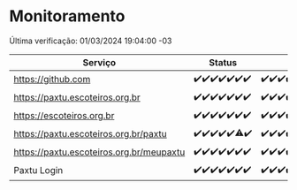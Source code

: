 # Monitoramento

Última verificação: 01/03/2024 19:04:00 -03

|Serviço|Status|Últimas 24h|
|---|---|---|
|https://github.com|<span title="2024-02-23: OK=24">✔️</span><span title="2024-02-24: OK=24">✔️</span><span title="2024-02-25: OK=24">✔️</span><span title="2024-02-26: OK=24">✔️</span><span title="2024-02-27: OK=24">✔️</span><span title="2024-02-28: OK=24">✔️</span><span title="2024-02-29: OK=22">✔️</span>|<span title="29/02/2024 19:04:00 -03 : 200">✔️</span><span title="29/02/2024 20:06:00 -03 : 200">✔️</span><span title="29/02/2024 21:33:00 -03 : 200">✔️</span><span title="29/02/2024 22:44:00 -03 : 200">✔️</span><span title="29/02/2024 23:17:00 -03 : 200">✔️</span><span title="01/03/2024 00:09:00 -03 : 200">✔️</span><span title="01/03/2024 01:08:00 -03 : 200">✔️</span><span title="01/03/2024 02:07:00 -03 : 200">✔️</span><span title="01/03/2024 03:08:00 -03 : 200">✔️</span><span title="01/03/2024 04:06:00 -03 : 200">✔️</span><span title="01/03/2024 05:08:00 -03 : 200">✔️</span><span title="01/03/2024 06:07:00 -03 : 200">✔️</span><span title="01/03/2024 07:06:00 -03 : 200">✔️</span><span title="01/03/2024 08:04:00 -03 : 200">✔️</span><span title="01/03/2024 09:11:00 -03 : 200">✔️</span><span title="01/03/2024 10:05:00 -03 : 200">✔️</span><span title="01/03/2024 11:05:00 -03 : 200">✔️</span><span title="01/03/2024 12:06:00 -03 : 200">✔️</span><span title="01/03/2024 13:07:00 -03 : 200">✔️</span><span title="01/03/2024 14:07:00 -03 : 200">✔️</span><span title="01/03/2024 15:07:00 -03 : 200">✔️</span><span title="01/03/2024 16:05:00 -03 : 200">✔️</span><span title="01/03/2024 17:07:00 -03 : 200">✔️</span><span title="01/03/2024 18:07:00 -03 : 200">✔️</span><span title="01/03/2024 19:04:00 -03 : 200">✔️</span>|
|https://paxtu.escoteiros.org.br|<span title="2024-02-23: OK=24">✔️</span><span title="2024-02-24: OK=24">✔️</span><span title="2024-02-25: OK=24">✔️</span><span title="2024-02-26: OK=24">✔️</span><span title="2024-02-27: OK=24">✔️</span><span title="2024-02-28: OK=24">✔️</span><span title="2024-02-29: OK=22">✔️</span>|<span title="29/02/2024 19:04:00 -03 : 200">✔️</span><span title="29/02/2024 20:06:00 -03 : 200">✔️</span><span title="29/02/2024 21:33:00 -03 : 200">✔️</span><span title="29/02/2024 22:44:00 -03 : 200">✔️</span><span title="29/02/2024 23:17:00 -03 : 200">✔️</span><span title="01/03/2024 00:09:00 -03 : 200">✔️</span><span title="01/03/2024 01:08:00 -03 : 200">✔️</span><span title="01/03/2024 02:07:00 -03 : 200">✔️</span><span title="01/03/2024 03:08:00 -03 : 200">✔️</span><span title="01/03/2024 04:06:00 -03 : 200">✔️</span><span title="01/03/2024 05:08:00 -03 : 200">✔️</span><span title="01/03/2024 06:07:00 -03 : 200">✔️</span><span title="01/03/2024 07:06:00 -03 : 200">✔️</span><span title="01/03/2024 08:04:00 -03 : 200">✔️</span><span title="01/03/2024 09:11:00 -03 : 200">✔️</span><span title="01/03/2024 10:05:00 -03 : 200">✔️</span><span title="01/03/2024 11:05:00 -03 : 200">✔️</span><span title="01/03/2024 12:06:00 -03 : 200">✔️</span><span title="01/03/2024 13:07:00 -03 : 200">✔️</span><span title="01/03/2024 14:07:00 -03 : 200">✔️</span><span title="01/03/2024 15:07:00 -03 : 200">✔️</span><span title="01/03/2024 16:05:00 -03 : 200">✔️</span><span title="01/03/2024 17:07:00 -03 : 200">✔️</span><span title="01/03/2024 18:07:00 -03 : 200">✔️</span><span title="01/03/2024 19:04:00 -03 : 200">✔️</span>|
|https://escoteiros.org.br|<span title="2024-02-23: OK=24">✔️</span><span title="2024-02-24: OK=24">✔️</span><span title="2024-02-25: OK=24">✔️</span><span title="2024-02-26: OK=24">✔️</span><span title="2024-02-27: OK=24">✔️</span><span title="2024-02-28: OK=24">✔️</span><span title="2024-02-29: OK=22">✔️</span>|<span title="29/02/2024 19:04:00 -03 : 200">✔️</span><span title="29/02/2024 20:06:00 -03 : 200">✔️</span><span title="29/02/2024 21:33:00 -03 : 200">✔️</span><span title="29/02/2024 22:44:00 -03 : 200">✔️</span><span title="29/02/2024 23:17:00 -03 : 200">✔️</span><span title="01/03/2024 00:09:00 -03 : 200">✔️</span><span title="01/03/2024 01:08:00 -03 : 200">✔️</span><span title="01/03/2024 02:07:00 -03 : 200">✔️</span><span title="01/03/2024 03:08:00 -03 : 200">✔️</span><span title="01/03/2024 04:06:00 -03 : 200">✔️</span><span title="01/03/2024 05:08:00 -03 : 200">✔️</span><span title="01/03/2024 06:07:00 -03 : 200">✔️</span><span title="01/03/2024 07:06:00 -03 : 200">✔️</span><span title="01/03/2024 08:04:00 -03 : 200">✔️</span><span title="01/03/2024 09:11:00 -03 : 200">✔️</span><span title="01/03/2024 10:05:00 -03 : 200">✔️</span><span title="01/03/2024 11:05:00 -03 : 200">✔️</span><span title="01/03/2024 12:06:00 -03 : 200">✔️</span><span title="01/03/2024 13:07:00 -03 : 200">✔️</span><span title="01/03/2024 14:07:00 -03 : 200">✔️</span><span title="01/03/2024 15:07:00 -03 : 200">✔️</span><span title="01/03/2024 16:05:00 -03 : 200">✔️</span><span title="01/03/2024 17:07:00 -03 : 200">✔️</span><span title="01/03/2024 18:07:00 -03 : 200">✔️</span><span title="01/03/2024 19:04:00 -03 : 200">✔️</span>|
|https://paxtu.escoteiros.org.br/paxtu|<span title="2024-02-23: OK=24">✔️</span><span title="2024-02-24: OK=24">✔️</span><span title="2024-02-25: OK=24">✔️</span><span title="2024-02-26: OK=24">✔️</span><span title="2024-02-27: OK=24">✔️</span><span title="2024-02-28: OK=23, Falhas=1">⚠️</span><span title="2024-02-29: OK=22">✔️</span>|<span title="29/02/2024 19:04:00 -03 : 200">✔️</span><span title="29/02/2024 20:06:00 -03 : 200">✔️</span><span title="29/02/2024 21:33:00 -03 : 200">✔️</span><span title="29/02/2024 22:44:00 -03 : 200">✔️</span><span title="29/02/2024 23:17:00 -03 : 200">✔️</span><span title="01/03/2024 00:09:00 -03 : 200">✔️</span><span title="01/03/2024 01:08:00 -03 : 200">✔️</span><span title="01/03/2024 02:07:00 -03 : 200">✔️</span><span title="01/03/2024 03:08:00 -03 : 200">✔️</span><span title="01/03/2024 04:06:00 -03 : 200">✔️</span><span title="01/03/2024 05:08:00 -03 : 200">✔️</span><span title="01/03/2024 06:07:00 -03 : 200">✔️</span><span title="01/03/2024 07:06:00 -03 : 200">✔️</span><span title="01/03/2024 08:04:00 -03 : 200">✔️</span><span title="01/03/2024 09:11:00 -03 : 200">✔️</span><span title="01/03/2024 10:05:00 -03 : 200">✔️</span><span title="01/03/2024 11:05:00 -03 : 200">✔️</span><span title="01/03/2024 12:06:00 -03 : 200">✔️</span><span title="01/03/2024 13:07:00 -03 : 200">✔️</span><span title="01/03/2024 14:07:00 -03 : 200">✔️</span><span title="01/03/2024 15:07:00 -03 : 200">✔️</span><span title="01/03/2024 16:05:00 -03 : 200">✔️</span><span title="01/03/2024 17:07:00 -03 : 200">✔️</span><span title="01/03/2024 18:07:00 -03 : 200">✔️</span><span title="01/03/2024 19:04:00 -03 : 200">✔️</span>|
|https://paxtu.escoteiros.org.br/meupaxtu|<span title="2024-02-23: OK=24">✔️</span><span title="2024-02-24: OK=24">✔️</span><span title="2024-02-25: OK=24">✔️</span><span title="2024-02-26: OK=24">✔️</span><span title="2024-02-27: OK=24">✔️</span><span title="2024-02-28: OK=24">✔️</span><span title="2024-02-29: OK=22">✔️</span>|<span title="29/02/2024 19:04:00 -03 : 200">✔️</span><span title="29/02/2024 20:06:00 -03 : 200">✔️</span><span title="29/02/2024 21:33:00 -03 : 200">✔️</span><span title="29/02/2024 22:44:00 -03 : 200">✔️</span><span title="29/02/2024 23:17:00 -03 : 200">✔️</span><span title="01/03/2024 00:09:00 -03 : 200">✔️</span><span title="01/03/2024 01:08:00 -03 : 200">✔️</span><span title="01/03/2024 02:07:00 -03 : 200">✔️</span><span title="01/03/2024 03:08:00 -03 : 200">✔️</span><span title="01/03/2024 04:06:00 -03 : 200">✔️</span><span title="01/03/2024 05:08:00 -03 : 200">✔️</span><span title="01/03/2024 06:07:00 -03 : 200">✔️</span><span title="01/03/2024 07:06:00 -03 : 200">✔️</span><span title="01/03/2024 08:04:00 -03 : 200">✔️</span><span title="01/03/2024 09:11:00 -03 : 200">✔️</span><span title="01/03/2024 10:05:00 -03 : 200">✔️</span><span title="01/03/2024 11:05:00 -03 : 200">✔️</span><span title="01/03/2024 12:06:00 -03 : 200">✔️</span><span title="01/03/2024 13:07:00 -03 : 200">✔️</span><span title="01/03/2024 14:07:00 -03 : 200">✔️</span><span title="01/03/2024 15:07:00 -03 : 200">✔️</span><span title="01/03/2024 16:05:00 -03 : 200">✔️</span><span title="01/03/2024 17:07:00 -03 : 200">✔️</span><span title="01/03/2024 18:07:00 -03 : 200">✔️</span><span title="01/03/2024 19:04:00 -03 : 200">✔️</span>|
|Paxtu Login|<span title="2024-02-23: OK=24">✔️</span><span title="2024-02-24: OK=24">✔️</span><span title="2024-02-25: OK=24">✔️</span><span title="2024-02-26: OK=24">✔️</span><span title="2024-02-27: OK=24">✔️</span><span title="2024-02-28: OK=24">✔️</span><span title="2024-02-29: OK=22">✔️</span>|<span title="29/02/2024 19:04:00 -03 : 200">✔️</span><span title="29/02/2024 20:06:00 -03 : 200">✔️</span><span title="29/02/2024 21:33:00 -03 : 200">✔️</span><span title="29/02/2024 22:44:00 -03 : 200">✔️</span><span title="29/02/2024 23:17:00 -03 : 200">✔️</span><span title="01/03/2024 00:09:00 -03 : 200">✔️</span><span title="01/03/2024 01:08:00 -03 : 200">✔️</span><span title="01/03/2024 02:07:00 -03 : 200">✔️</span><span title="01/03/2024 03:08:00 -03 : 200">✔️</span><span title="01/03/2024 04:06:00 -03 : 200">✔️</span><span title="01/03/2024 05:08:00 -03 : 200">✔️</span><span title="01/03/2024 06:07:00 -03 : 200">✔️</span><span title="01/03/2024 07:06:00 -03 : 200">✔️</span><span title="01/03/2024 08:04:00 -03 : 200">✔️</span><span title="01/03/2024 09:11:00 -03 : 200">✔️</span><span title="01/03/2024 10:05:00 -03 : 200">✔️</span><span title="01/03/2024 11:05:00 -03 : 200">✔️</span><span title="01/03/2024 12:06:00 -03 : 200">✔️</span><span title="01/03/2024 13:07:00 -03 : 200">✔️</span><span title="01/03/2024 14:07:00 -03 : 200">✔️</span><span title="01/03/2024 15:07:00 -03 : 200">✔️</span><span title="01/03/2024 16:05:00 -03 : 200">✔️</span><span title="01/03/2024 17:07:00 -03 : 200">✔️</span><span title="01/03/2024 18:07:00 -03 : 200">✔️</span><span title="01/03/2024 19:04:00 -03 : 200">✔️</span>|
